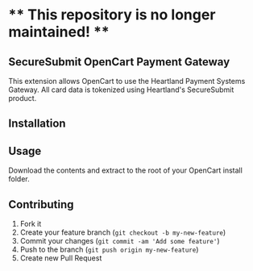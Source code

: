 # ** This repository is no longer maintained! **

## SecureSubmit OpenCart Payment Gateway

This extension allows OpenCart to use the Heartland Payment Systems Gateway. All card data is tokenized using Heartland's SecureSubmit product.

## Installation

## Usage
Download the contents and extract to the root of your OpenCart install folder.

## Contributing

1. Fork it
2. Create your feature branch (`git checkout -b my-new-feature`)
3. Commit your changes (`git commit -am 'Add some feature'`)
4. Push to the branch (`git push origin my-new-feature`)
5. Create new Pull Request
